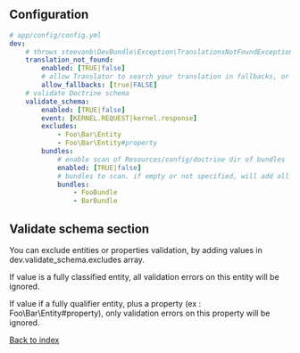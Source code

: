 Configuration
-------------

```yml
# app/config/config.yml
dev:
    # throws steevanb\DevBundle\Exception\TranslationsNotFoundException on translations not found
    translation_not_found:
        enabled: [TRUE|false]
        # allow Translator to search your translation in fallbacks, or not
        allow_fallbacks: [true|FALSE]
    # validate Doctrine schema
    validate_schema:
        enabled: [TRUE|false]
        event: [KERNEL.REQUEST|kernel.response]
        excludes:
            - Foo\Bar\Entity
            - Foo\Bar\Entity#property
        bundles:
            # enable scan of Resources/config/doctrine dir of bundles
            enabled: [TRUE|false]
            # bundles to scan. if empty or not specified, will add all installed bundles
            bundles:
                - FooBundle
                - BarBundle
```

Validate schema section
-----------------------

You can exclude entities or properties validation, by adding values in dev.validate_schema.excludes array.

If value is a fully classified entity, all validation errors on this entity will be ignored.

If value if a fully qualifier entity, plus a property (ex : Foo\Bar\Entity#property),
only validation errors on this property will be ignored.

[Back to index](../../README.md)
